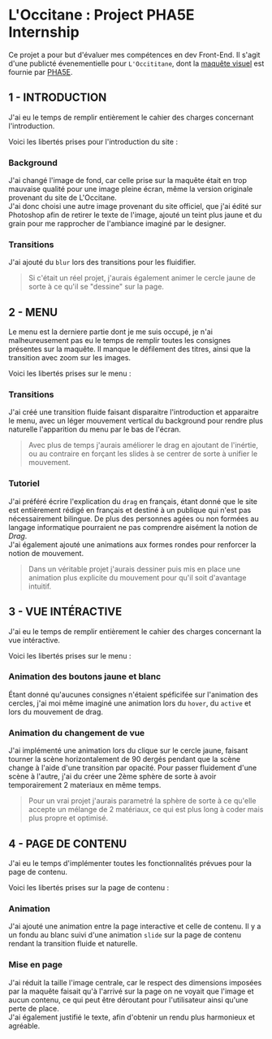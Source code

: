 # L'Occitane : Project PHA5E Internship

Ce projet a pour but d'évaluer mes compétences en dev Front-End. 
Il s'agit d'une publicté évenementielle pour `L'Occititane`, dont la [maquête visuel](https://www.figma.com/design/R3xwRYKHtr3cgwQpjJ12Bo/OEP---Exercice?node-id=2-80&p=f&t=9KimK0jooNEoXplh-0) est fournie par [PHA5E](https://www.pha5e.com/fr).

## 1 - INTRODUCTION
J'ai eu le temps de remplir entièrement le cahier des charges concernant l'introduction. 
 
Voici les libertés prises pour l'introduction du site : 
### Background
J'ai changé l'image de fond, car celle prise sur la maquête était en trop mauvaise qualité pour une image pleine écran, même la version originale provenant du site de L'Occitane.  
J'ai donc choisi une autre image provenant du site officiel, que j'ai édité sur Photoshop afin de retirer le texte de l'image, ajouté un teint plus jaune et du grain pour me rapprocher de l'ambiance imaginé par le designer.

### Transitions
J'ai ajouté du `blur` lors des transitions pour les fluidifier.  
> Si c'était un réel projet, j'aurais également animer le cercle jaune de sorte à ce qu'il se "dessine" sur la page.

## 2 - MENU
Le menu est la derniere partie dont je me suis occupé, je n'ai malheureusement pas eu le temps de remplir toutes les consignes présentes sur la maquête. Il manque le défilement des titres, ainsi que la transition avec zoom sur les images. 

Voici les libertés prises sur le menu : 
### Transitions 
J'ai créé une transition fluide faisant disparaitre l'introduction et apparaitre le menu, avec un léger mouvement vertical du background pour rendre plus naturelle l'apparition du menu par le bas de l'écran.
> Avec plus de temps j'aurais améliorer le drag en ajoutant de l'inértie, ou au contraire en forçant les slides à se centrer de sorte à unifier le mouvement.

### Tutoriel
J'ai préféré écrire l'explication du `drag` en français, étant donné que le site est entièrement rédigé en français et destiné à un publique qui n'est pas nécessairement bilingue. De plus des personnes agées ou non formées au langage informatique pourraient ne pas comprendre aisément la notion de *Drag*.  
J'ai également ajouté une animations aux formes rondes pour renforcer la notion de mouvement.  
> Dans un véritable projet j'aurais dessiner puis mis en place une animation plus explicite du mouvement pour qu'il soit d'avantage intuitif.

## 3 - VUE INTÉRACTIVE
J'ai eu le temps de remplir entièrement le cahier des charges concernant la vue intéractive. 

Voici les libertés prises sur le menu : 
### Animation des boutons jaune et blanc
Étant donné qu'aucunes consignes n'étaient spéficifée sur l'animation des cercles, j'ai moi même imaginé une animation lors du ```hover```, du ```active``` et lors du mouvement de drag.
### Animation du changement de vue
J'ai implémenté une animation lors du clique sur le cercle jaune, faisant tourner la scène horizontalement de 90 dergés pendant que la scène change à l'aide d'une transition par opacité. Pour passer fluidement d'une scène à l'autre, j'ai du créer une 2ème sphère de sorte à avoir temporairement 2 materiaux en même temps.
> Pour un vrai projet j'aurais parametré la sphère de sorte à ce qu'elle accepte un mélange de 2 matériaux, ce qui est plus long à coder mais plus propre et optimisé.

## 4 - PAGE DE CONTENU
J'ai eu le temps d'implémenter toutes les fonctionnalités prévues pour la page de contenu.

Voici les libertés prises sur la page de contenu : 
### Animation
J'ai ajouté une animation entre la page interactive et celle de contenu. Il y a un fondu au blanc suivi d'une animation `slide` sur la page de contenu rendant la transition fluide et naturelle. 
### Mise en page
J'ai réduit la taille l'image centrale, car le respect des dimensions imposées par la maquête faisait qu'à l'arrivé sur la page on ne voyait que l'image et aucun contenu, ce qui peut être déroutant pour l'utilisateur ainsi qu'une perte de place.  
J'ai également justifié le texte, afin d'obtenir un rendu plus harmonieux et agréable. 